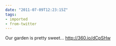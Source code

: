 ```yaml
---
date: "2011-07-09T12:23:15Z"
tags:
- imported
- from-twitter
---
```

Our garden is pretty sweet… http://360.io/dCpSHw
